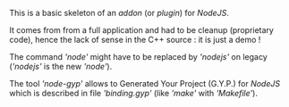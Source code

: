 This is a basic skeleton of an *addon* (or *plugin*) for *NodeJS*.

It comes from from a full application and had to be cleanup (proprietary code), hence the lack of sense in the C++ source : it is just a demo !

The command *'node'* might have to be replaced by *'nodejs'* on legacy (*'nodejs'* is the new *'node'*).

The tool *'node-gyp'* allows to Generated Your Project (G.Y.P.) for *NodeJS* which is described in file *'binding.gyp'* (like *'make'* with *'Makefile'*).

